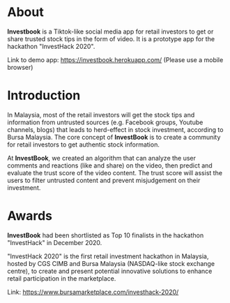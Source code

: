 # About
**Investbook** is a Tiktok-like social media app for retail investors to get or share trusted stock tips in the form of video. It is a prototype app for the hackathon "InvestHack 2020".

Link to demo app: https://investbook.herokuapp.com/ (Please use a mobile browser)

# Introduction
In Malaysia, most of the retail investors will get the stock tips and information from untrusted sources (e.g. Facebook groups, Youtube channels, blogs) that leads to herd-effect in stock investment, according to Bursa Malaysia. The core concept of **InvestBook** is to create a community for retail investors to get authentic stock information.

At **InvestBook**, we created an algorithm that can analyze the user comments and reactions (like and share) on the video, then predict and evaluate the trust score of the video content. The trust score will assist the users to filter untrusted content and prevent misjudgement on their investment.

# Awards
**InvestBook** had been shortlisted as Top 10 finalists in the hackathon "InvestHack" in December 2020.

"InvestHack 2020" is the first retail investment hackathon in Malaysia, hosted by CGS CIMB and Bursa Malaysia (NASDAQ-like stock exchange centre), to create and present potential innovative solutions to enhance retail participation in the marketplace.

Link: https://www.bursamarketplace.com/investhack-2020/
